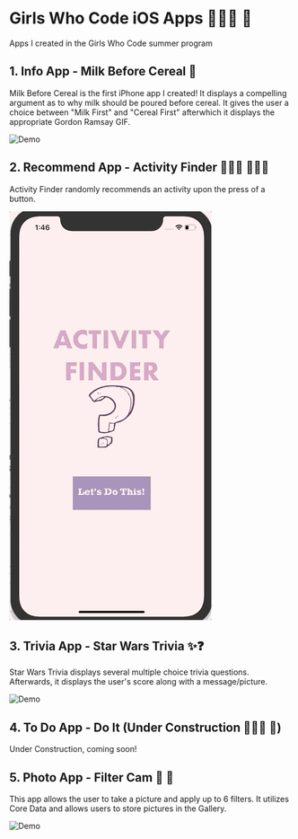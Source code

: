 # Girls Who Code iOS Apps  👩🏽‍💻 📱
Apps I created in the Girls Who Code summer program 

## 1. Info App - Milk Before Cereal 🥣
Milk Before Cereal is the first iPhone app I created! It displays a compelling argument as to why milk should be poured before cereal. It gives the user a choice between "Milk First" and "Cereal First" afterwhich it displays the appropriate Gordon Ramsay GIF.

![Demo](/GIFs/1_Demo.gif "Demo")

## 2. Recommend App - Activity Finder 🏄🏽‍♀️ 🚴🏽‍♀️
Activity Finder randomly recommends an activity upon the press of a button.

![Demo](/GIFs/3_Demo.gif "Demo")

## 3. Trivia App - Star Wars Trivia ✨❓
Star Wars Trivia displays several multiple choice trivia questions. Afterwards, it displays the user's score along with a message/picture.

![Demo](/GIFs/2_Demo.gif "Demo")


## 4. To Do App - Do It (Under Construction 👷🏼‍♀️ 🚧)
Under Construction, coming soon!

## 5. Photo App - Filter Cam  📸 🎨
This app allows the user to take a picture and apply up to 6 filters. It utilizes Core Data and allows users to store pictures in the Gallery.

![Demo](/GIFs/5_Demo.gif "Demo")


